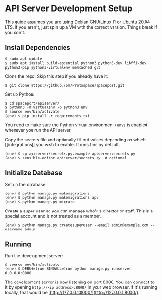 # API Server Development Setup

This guide assumes you are using Debian GNU/Linux 11 or Ubuntu 20.04 LTS. If you
aren't, just spin up a VM with the correct version. Things break if you don't.

## Install Dependencies

```
$ sudo apt update
$ sudo apt install build-essential python3 python3-dev libffi-dev python3-pip python3-virtualenv memcached git
```

Clone the repo. Skip this step if you already have it:

```
$ git clone https://github.com/Protospace/spaceport.git
```

Set up Python:

```
$ cd spaceport/apiserver/
$ python3 -m virtualenv -p python3 env
$ source env/bin/activate
(env) $ pip install -r requirements.txt
```

You need to make sure the Python virtual environment `(env)` is enabled whenever
you run the API server.

Copy the secrets file and optionally fill out values depending on which
[[integrations]] you wish to enable. It runs fine by default.

```
(env) $ cp apiserver/secrets.py.example apiserver/secrets.py
(env) $ sensible-editor apiserver/secrets.py  # optional
```

## Initialize Database

Set up the database:

```
(env) $ python manage.py makemigrations
(env) $ python manage.py makemigrations api
(env) $ python manage.py migrate
```

Create a super user so you can manage who's a director or staff. This is a special
account and is not treated as a member.

```
(env) $ python manage.py createsuperuser --email admin@example.com --username admin
```

## Running

Run the development server:

```
$ source env/bin/activate
(env) $ DEBUG=true BINDALL=true python manage.py runserver 0.0.0.0:8000
```

The development server is now listening on port 8000. You can connect to it by
opening `http://<ip address>:8000/` in your web browser. If it's running
locally, that would be [http://127.0.0.1:8000/](http://127.0.0.1:8000/).
